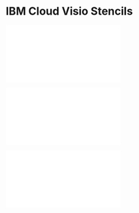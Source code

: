 # IBM Cloud Visio Stencils

![Stencils](/stencils.md)

![Templates](/templates.md)

![Tutorial](/tutorial.md)
